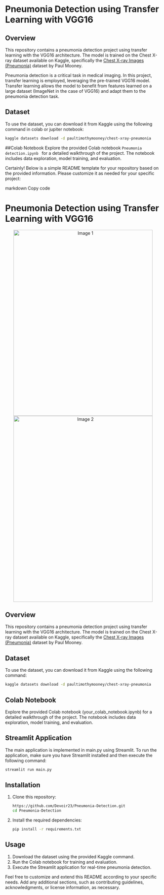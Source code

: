 # Pneumonia Detection using Transfer Learning with VGG16

## Overview
This repository contains a pneumonia detection project using transfer learning with the VGG16 architecture. The model is trained on the Chest X-ray dataset available on Kaggle, specifically the [Chest X-ray Images (Pneumonia)](https://www.kaggle.com/paultimothymooney/chest-xray-pneumonia) dataset by Paul Mooney.

Pneumonia detection is a critical task in medical imaging. In this project, transfer learning is employed, leveraging the pre-trained VGG16 model. Transfer learning allows the model to benefit from features learned on a large dataset (ImageNet in the case of VGG16) and adapt them to the pneumonia detection task.



## Dataset
To use the dataset, you can download it from Kaggle using the following command in colab or jupiter notebook:
```bash
kaggle datasets download -d paultimothymooney/chest-xray-pneumonia
```

##Colab Notebook
Explore the provided Colab notebook ```Pneumonia detection.ipynb ``` for a detailed walkthrough of the project. The notebook includes data exploration, model training, and evaluation.


Certainly! Below is a simple README template for your repository based on the provided information. Please customize it as needed for your specific project:

markdown
Copy code
# Pneumonia Detection using Transfer Learning with VGG16
<div align="center">
    <img src="https://github.com/Devoir23/Pneumonia-Detection/assets/83571014/0c5b7576-37b0-4a74-9936-9d820bad8f81" alt="Image 1" width="450" height="600"/>
    <img src="https://github.com/Devoir23/Pneumonia-Detection/assets/83571014/f755e7a3-6000-4232-82d0-8349e9507aa6" alt="Image 2" width="450" height="600"/>
</div>


## Overview
This repository contains a pneumonia detection project using transfer learning with the VGG16 architecture. The model is trained on the Chest X-ray dataset available on Kaggle, specifically the [Chest X-ray Images (Pneumonia)](https://www.kaggle.com/paultimothymooney/chest-xray-pneumonia) dataset by Paul Mooney.

## Dataset
To use the dataset, you can download it from Kaggle using the following command:
```bash
kaggle datasets download -d paultimothymooney/chest-xray-pneumonia
```
## Colab Notebook
Explore the provided Colab notebook (your_colab_notebook.ipynb) for a detailed walkthrough of the project. The notebook includes data exploration, model training, and evaluation.

## Streamlit Application
The main application is implemented in main.py using Streamlit. To run the application, make sure you have Streamlit installed and then execute the following command:
```bash
streamlit run main.py
```
## Installation
1. Clone this repository:
   ```bash
   https://github.com/Devoir23/Pneumonia-Detection.git
   cd Pneumonia-Detection
   ```
2. Install the required dependencies:
   ```bash
   pip install -r requirements.txt
   ```

## Usage
1. Download the dataset using the provided Kaggle command.
2. Run the Colab notebook for training and evaluation.
3. Execute the Streamlit application for real-time pneumonia detection.

Feel free to customize and extend this README according to your specific needs. Add any additional sections, such as contributing guidelines, acknowledgments, or license information, as necessary.
   

   

   
